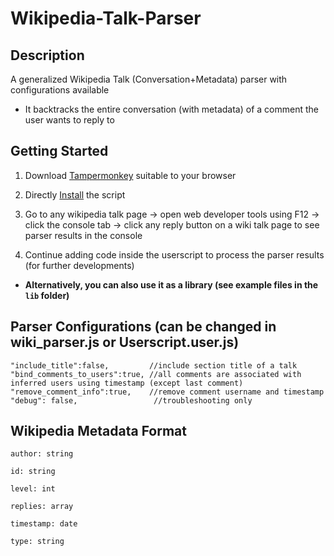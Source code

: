 # Wikipedia-Talk-Parser

## Description

A generalized Wikipedia Talk (Conversation+Metadata) parser with configurations available 

- It backtracks the entire conversation (with metadata) of a comment the user wants to reply to

## Getting Started
1. Download [Tampermonkey](https://www.tampermonkey.net) suitable to your browser

2. Directly [Install](https://github.com/peiliou/Wikipedia-Talk-Parser/raw/main/Userscript.user.js) the script

3. Go to any wikipedia talk page -> open web developer tools using F12 -> click the console tab -> click any reply button on a wiki talk page to see parser results in the console

4. Continue adding code inside the userscript to process the parser results (for further developments)

- **Alternatively, you can also use it as a library (see example files in the `lib` folder)**

## Parser Configurations (can be changed in wiki_parser.js or Userscript.user.js)
```
"include_title":false,         //include section title of a talk
"bind_comments_to_users":true, //all comments are associated with inferred users using timestamp (except last comment)
"remove_comment_info":true,    //remove comment username and timestamp
"debug": false,                 //troubleshooting only
```

## Wikipedia Metadata Format
```
author: string
​​
id: string
​​
level: int
​​
replies: array
​​
timestamp: date
​​
type: string
```
